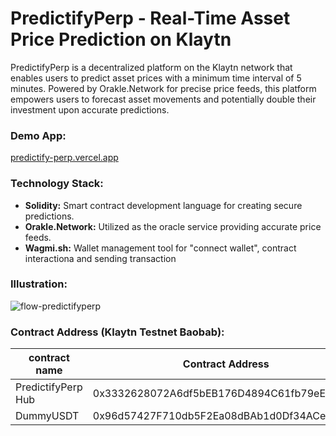 # PredictifyPerp - Real-Time Asset Price Prediction on Klaytn

PredictifyPerp is a decentralized platform on the Klaytn network that enables users to predict asset prices with a minimum time interval of 5 minutes. Powered by Orakle.Network for precise price feeds, this platform empowers users to forecast asset movements and potentially double their investment upon accurate predictions.

### Demo App:
[predictify-perp.vercel.app](https://predictify-perp.vercel.app/)

### Technology Stack:
- **Solidity:** Smart contract development language for creating secure predictions.
- **Orakle.Network:** Utilized as the oracle service providing accurate price feeds.
- **Wagmi.sh:** Wallet management tool for "connect wallet", contract interactiona and sending transaction

### Illustration:

![flow-predictifyperp](https://github.com/akbaridria/predictify-perp/assets/26589426/96497460-559d-45cf-848c-34444e45e1da)


### Contract Address (Klaytn Testnet Baobab):

| contract name      | Contract Address                                    | 
|--------------------|-----------------------------------------------------|
| PredictifyPerp Hub | 0x3332628072A6df5bEB176D4894C61fb79eE0A68C          |
| DummyUSDT          | 0x96d57427F710db5F2Ea08dBAb1d0Df34ACe1CF2b          |

